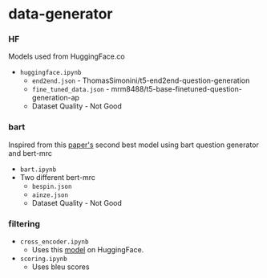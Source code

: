 
# data-generator

### HF
Models used from HuggingFace.co
* `huggingface.ipynb`
	* `end2end.json` - ThomasSimonini/t5-end2end-question-generation
	* `fine_tuned_data.json` - mrm8488/t5-base-finetuned-question-generation-ap
	* Dataset Quality - Not Good

### bart

Inspired from this [paper's](https://arxiv.org/abs/2102.12128) second best model using bart question generator and bert-mrc

* `bart.ipynb`
* Two different bert-mrc
	* `bespin.json` 
	* `ainze.json`
	* Dataset Quality - Not Good

### filtering
* `cross_encoder.ipynb`
	* Uses this [model](https://huggingface.co/cross-encoder/ms-marco-MiniLM-L-12-v2?text=I+like+you.+I+love+you) on HuggingFace.
* `scoring.ipynb`
	* Uses bleu scores
